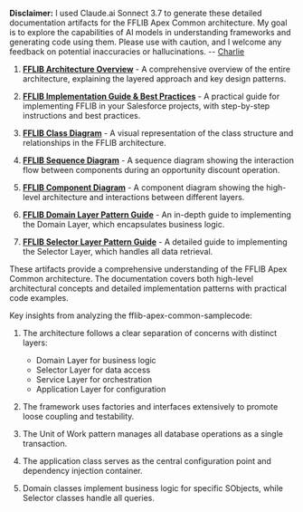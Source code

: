 **Disclaimer:** I used Claude.ai Sonnect 3.7 to generate these detailed documentation artifacts for the FFLIB Apex Common architecture. My goal is to explore the capabilities of AI models in understanding frameworks and generating code using them. Please use with caution, and I welcome any feedback on potential inaccuracies or hallucinations. -- [Charlie](https://www.linkedin.com/in/charlieguo/)

1. **[FFLIB Architecture Overview](01-FFLIB-Architecture-Overview.md)** - A comprehensive overview of the entire architecture, explaining the layered approach and key design patterns.

2. **[FFLIB Implementation Guide & Best Practices](02-FFLIB-Implementation-Guide.md)** - A practical guide for implementing FFLIB in your Salesforce projects, with step-by-step instructions and best practices.

3. **[FFLIB Class Diagram](https://raw.githubusercontent.com/quanlin-guo/fflib-apex-common-samplecode/140add63a1e61ac2b421d4ad82a22ba8cafed541/docs/03-FFLIB-Common-Class-Diagram.svg)** - A visual representation of the class structure and relationships in the FFLIB architecture.

4. **[FFLIB Sequence Diagram](04-FFLIB-Common-Sequence-Diagram.plantuml)** - A sequence diagram showing the interaction flow between components during an opportunity discount operation.

5. **[FFLIB Component Diagram](05-FFLIB-Component-Diagram.plantuml)** - A component diagram showing the high-level architecture and interactions between different layers.

6. **[FFLIB Domain Layer Pattern Guide](06-FFLIB-Domain-Layer-Guide.md)** - An in-depth guide to implementing the Domain Layer, which encapsulates business logic.

7. **[FFLIB Selector Layer Pattern Guide](07-FFLIB-Selector-Layer-Guide.md)** - A detailed guide to implementing the Selector Layer, which handles all data retrieval.

These artifacts provide a comprehensive understanding of the FFLIB Apex Common architecture. The documentation covers both high-level architectural concepts and detailed implementation patterns with practical code examples.

Key insights from analyzing the fflib-apex-common-samplecode:

1. The architecture follows a clear separation of concerns with distinct layers:
   - Domain Layer for business logic
   - Selector Layer for data access
   - Service Layer for orchestration
   - Application Layer for configuration

2. The framework uses factories and interfaces extensively to promote loose coupling and testability.

3. The Unit of Work pattern manages all database operations as a single transaction.

4. The application class serves as the central configuration point and dependency injection container.

5. Domain classes implement business logic for specific SObjects, while Selector classes handle all queries.
